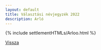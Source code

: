```yaml
---
layout: default
title: Választási névjegyzék 2022
description: Arló
---
```


{% include settlementHTMLs/Arloo.html %}

[Vissza](../)